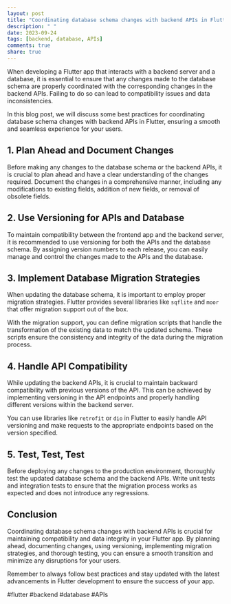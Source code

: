 ```yaml
---
layout: post
title: "Coordinating database schema changes with backend APIs in Flutter"
description: " "
date: 2023-09-24
tags: [backend, database, APIs]
comments: true
share: true
---
```


When developing a Flutter app that interacts with a backend server and a database, it is essential to ensure that any changes made to the database schema are properly coordinated with the corresponding changes in the backend APIs. Failing to do so can lead to compatibility issues and data inconsistencies.

In this blog post, we will discuss some best practices for coordinating database schema changes with backend APIs in Flutter, ensuring a smooth and seamless experience for your users.

## 1. Plan Ahead and Document Changes

Before making any changes to the database schema or the backend APIs, it is crucial to plan ahead and have a clear understanding of the changes required. Document the changes in a comprehensive manner, including any modifications to existing fields, addition of new fields, or removal of obsolete fields.

## 2. Use Versioning for APIs and Database

To maintain compatibility between the frontend app and the backend server, it is recommended to use versioning for both the APIs and the database schema. By assigning version numbers to each release, you can easily manage and control the changes made to the APIs and the database.

## 3. Implement Database Migration Strategies

When updating the database schema, it is important to employ proper migration strategies. Flutter provides several libraries like `sqflite` and `moor` that offer migration support out of the box.

With the migration support, you can define migration scripts that handle the transformation of the existing data to match the updated schema. These scripts ensure the consistency and integrity of the data during the migration process.

## 4. Handle API Compatibility

While updating the backend APIs, it is crucial to maintain backward compatibility with previous versions of the API. This can be achieved by implementing versioning in the API endpoints and properly handling different versions within the backend server.

You can use libraries like `retrofit` or `dio` in Flutter to easily handle API versioning and make requests to the appropriate endpoints based on the version specified.

## 5. Test, Test, Test

Before deploying any changes to the production environment, thoroughly test the updated database schema and the backend APIs. Write unit tests and integration tests to ensure that the migration process works as expected and does not introduce any regressions.

## Conclusion

Coordinating database schema changes with backend APIs is crucial for maintaining compatibility and data integrity in your Flutter app. By planning ahead, documenting changes, using versioning, implementing migration strategies, and thorough testing, you can ensure a smooth transition and minimize any disruptions for your users.

Remember to always follow best practices and stay updated with the latest advancements in Flutter development to ensure the success of your app.

#flutter #backend #database #APIs